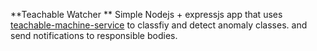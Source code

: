 **Teachable Watcher **
Simple Nodejs + expressjs app that uses [teachable-machine-service](https://github.com/VIGILANCE-IVA/teachable-machine-service "teachable-machine-service") to classfiy and detect anomaly classes. and send notifications to responsible bodies.